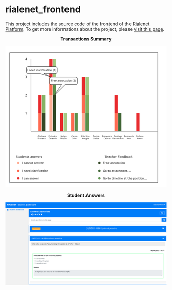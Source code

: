 # rialenet_frontend
This project includes the source code of the frontend of the  [Rialenet Platform](https://github.com/crs4/rialenet/). To get more informations about the project, please [visit this page](https://www.crs4.it/projectdetails/RIALENET/). <br>

<p style="text-align: center;"><b>Transactions Summary</b></p>

![Transactions Summary](assets/graph.png)

<p style="text-align: center;"><b>Student Answers</b></p>

![Student Answers](assets/studentAnswers.png)

